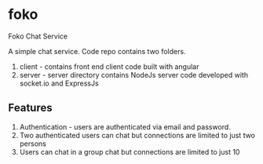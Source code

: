 # foko
Foko Chat Service 

A simple chat service. Code repo contains two folders. 
1. client - contains front end client code built with angular
2. server - server directory contains NodeJs server code developed with socket.io and ExpressJs

## Features

1.  Authentication - users are authenticated via email and password. 
2.  Two authenticated users can chat but connections are limited to just two persons
3.  Users can chat in a group chat but connections are limited to just 10
